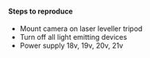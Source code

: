 #### Steps to reproduce
- Mount camera on laser leveller tripod 
- Turn off all light emitting devices 
- Power supply 18v, 19v, 20v, 21v